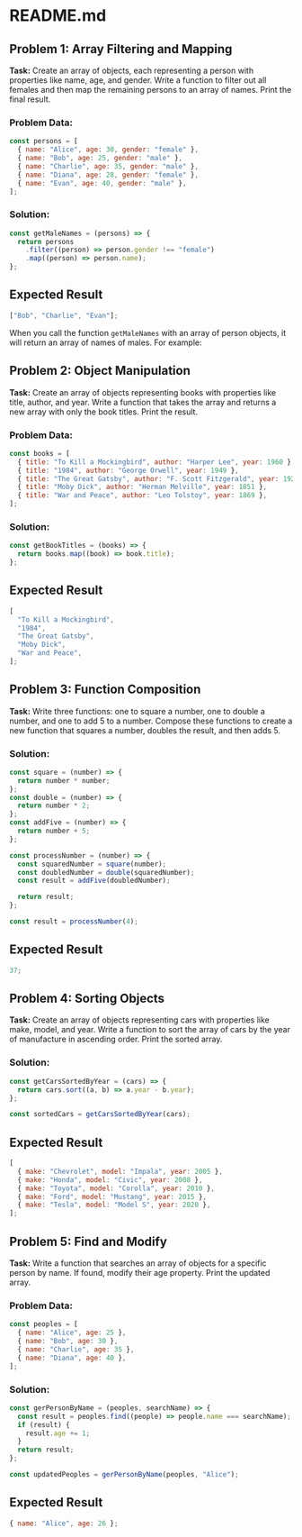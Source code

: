 # README.md

## Problem 1: Array Filtering and Mapping

**Task:** Create an array of objects, each representing a person with properties like name, age, and gender. Write a function to filter out all females and then map the remaining persons to an array of names. Print the final result.

### Problem Data:

```javascript
const persons = [
  { name: "Alice", age: 30, gender: "female" },
  { name: "Bob", age: 25, gender: "male" },
  { name: "Charlie", age: 35, gender: "male" },
  { name: "Diana", age: 28, gender: "female" },
  { name: "Evan", age: 40, gender: "male" },
];
```

### Solution:

```javascript
const getMaleNames = (persons) => {
  return persons
    .filter((person) => person.gender !== "female")
    .map((person) => person.name);
};
```

## Expected Result

```javascript
["Bob", "Charlie", "Evan"];
```

When you call the function `getMaleNames` with an array of person objects, it will return an array of names of males. For example:

## Problem 2: Object Manipulation

**Task:** Create an array of objects representing books with properties like title, author, and year. Write a function that takes the array and returns a new array with only the book titles. Print the result.

### Problem Data:

```javascript
const books = [
  { title: "To Kill a Mockingbird", author: "Harper Lee", year: 1960 },
  { title: "1984", author: "George Orwell", year: 1949 },
  { title: "The Great Gatsby", author: "F. Scott Fitzgerald", year: 1925 },
  { title: "Moby Dick", author: "Herman Melville", year: 1851 },
  { title: "War and Peace", author: "Leo Tolstoy", year: 1869 },
];
```

### Solution:

```javascript
const getBookTitles = (books) => {
  return books.map((book) => book.title);
};
```

## Expected Result

```javascript
[
  "To Kill a Mockingbird",
  "1984",
  "The Great Gatsby",
  "Moby Dick",
  "War and Peace",
];
```

## Problem 3: Function Composition

**Task:** Write three functions: one to square a number, one to double a number, and one to add 5 to a number. Compose these functions to create a new function that squares a number, doubles the result, and then adds 5.

### Solution:

```javascript
const square = (number) => {
  return number * number;
};
const double = (number) => {
  return number * 2;
};
const addFive = (number) => {
  return number + 5;
};

const processNumber = (number) => {
  const squaredNumber = square(number);
  const doubledNumber = double(squaredNumber);
  const result = addFive(doubledNumber);

  return result;
};

const result = processNumber(4);
```

## Expected Result

```javascript
37;
```

## Problem 4: Sorting Objects

**Task:** Create an array of objects representing cars with properties like make, model, and year. Write a function to sort the array of cars by the year of manufacture in ascending order. Print the sorted array.

### Solution:

```javascript
const getCarsSortedByYear = (cars) => {
  return cars.sort((a, b) => a.year - b.year);
};

const sortedCars = getCarsSortedByYear(cars);
```

## Expected Result

```javascript
[
  { make: "Chevrolet", model: "Impala", year: 2005 },
  { make: "Honda", model: "Civic", year: 2008 },
  { make: "Toyota", model: "Corolla", year: 2010 },
  { make: "Ford", model: "Mustang", year: 2015 },
  { make: "Tesla", model: "Model S", year: 2020 },
];
```

## Problem 5: Find and Modify

**Task:** Write a function that searches an array of objects for a specific person by name. If found, modify their age property. Print the updated array.

### Problem Data:

```javascript
const peoples = [
  { name: "Alice", age: 25 },
  { name: "Bob", age: 30 },
  { name: "Charlie", age: 35 },
  { name: "Diana", age: 40 },
];
```

### Solution:

```javascript
const gerPersonByName = (peoples, searchName) => {
  const result = peoples.find((people) => people.name === searchName);
  if (result) {
    result.age += 1;
  }
  return result;
};

const updatedPeoples = gerPersonByName(peoples, "Alice");
```

## Expected Result

```javascript
{ name: "Alice", age: 26 };
```
